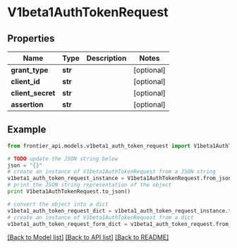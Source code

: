 # V1beta1AuthTokenRequest


## Properties
Name | Type | Description | Notes
------------ | ------------- | ------------- | -------------
**grant_type** | **str** |  | [optional] 
**client_id** | **str** |  | [optional] 
**client_secret** | **str** |  | [optional] 
**assertion** | **str** |  | [optional] 

## Example

```python
from frontier_api.models.v1beta1_auth_token_request import V1beta1AuthTokenRequest

# TODO update the JSON string below
json = "{}"
# create an instance of V1beta1AuthTokenRequest from a JSON string
v1beta1_auth_token_request_instance = V1beta1AuthTokenRequest.from_json(json)
# print the JSON string representation of the object
print V1beta1AuthTokenRequest.to_json()

# convert the object into a dict
v1beta1_auth_token_request_dict = v1beta1_auth_token_request_instance.to_dict()
# create an instance of V1beta1AuthTokenRequest from a dict
v1beta1_auth_token_request_form_dict = v1beta1_auth_token_request.from_dict(v1beta1_auth_token_request_dict)
```
[[Back to Model list]](../README.md#documentation-for-models) [[Back to API list]](../README.md#documentation-for-api-endpoints) [[Back to README]](../README.md)


